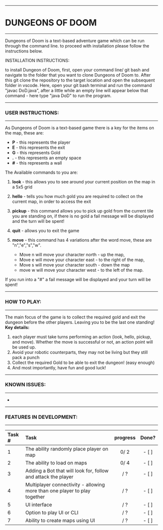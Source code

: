 --------------------				
# DUNGEONS OF DOOM
--------------------

Dungeons of Doom is a text-based adventure game which can be run through the command line.
to proceed with installation please follow the instructions below.

INSTALLATION INSTRUCTIONS:

to install Dungeon of Doom, first, open your command line/ git bash and navigate to the folder that you want to clone 
Dungeons of Doom to. After this git clone the repository to the target location and open the subsequent folder in
vscode. Here, open your git bash terminal and run the command "javac DoD.java", after a little while
an empty line will appear below that command - here type "java DoD" to run the program.

------------------
### USER INSTRUCTIONS:
------------------

As Dungeons of Doom is a text-based game there is a key for the items on the map, these are:

- **P** - this represents the player
- **E** - this represents the exit
- **G** - this represents Gold
- **.** - this represents an empty space
- **#** - this represents a wall

The Available commands to you are:

1. **look** - this allows you to see around your current position on the map in a 5x5 grid

2. **hello** - tells you how much gold you are required to collect on the current map, in order to access the exit

3. **pickup** - this command allows you to pick up gold from the current tile you are standing on, if there is no gold
a fail message will be displayed and the turn will be spent!

4. **quit** - allows you to exit the game

5. **move** - this command has 4 variations after the word move, these are "n","e","s","w". 
    * Move n will move your character north - up the map, 
    * Move e will move your character east - to the right of the map,
    * Move s will move your character south - down the map
    * move w will move your character west - to the left of the map. 

If you run into a "#" a fail message will be displayed and your turn will be spent!

------------------
### HOW TO PLAY:
------------------
The main focus of the game is to collect the required gold and exit the dungeon before the other players. Leaving you to be the last one standing!
**Key details:**

1. each player must take turns performing an action (look, hello, pickup, and move). Whether the move is successful or not, an action point will be used up.
2. Avoid your robotic counterparts, they may not be living but they still pack a punch
3. Collect the required Gold to be able to exit the dungeon! (easy enough)
4. And most importantly, have fun and good luck!
------------------
### KNOWN ISSUES:
------------------
*

----------------------------
### FEATURES IN DEVELOPMENT:
----------------------------

| Task # | Task                                                                     | progress| Done?  |
| :----- |:-------------------------------------------------------------------------| :------:|:------:|
| 1      | The ability randomly place player on map                                 | 0/ 2    | - [ ]  |
| 2      | The ability to load on maps                                              | 0/ 4    | - [ ]  |
| 3      | Adding a Bot that will look for, follow and attack the player            | / ?     | - [ ]  |
| 4      | Multiplayer connectivity - allowing more than one player to play together| / ?     | - [ ]  |
| 5      | UI interface                                                             | / ?     | - [ ]  |
| 6      | Option to play UI or CLI                                                 | / ?     | - [ ]  |
| 7      | Ability to create maps using UI                                          | / ?     | - [ ]  |